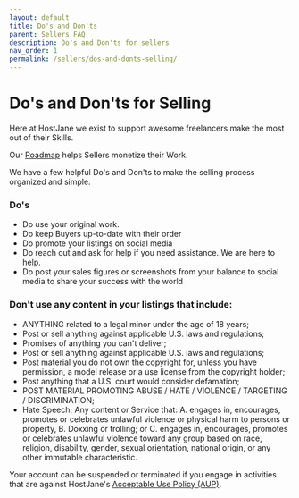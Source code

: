 ```yaml
---
layout: default
title: Do's and Don'ts
parent: Sellers FAQ
description: Do's and Don'ts for sellers
nav_order: 1
permalink: /sellers/dos-and-donts-selling/
---
```


# Do's and Don'ts for Selling

Here at HostJane we exist to support awesome freelancers make the most out of their Skills. 

<span class="green">Our [Roadmap](/marketplace-faq/hostjane-roadmap/) helps Sellers monetize their Work.</span>

We have a few helpful Do's and Don'ts to make the selling process organized and simple.

### Do's

* Do use your original work.
* Do keep Buyers up-to-date with their order
* Do promote your listings on social media
* Do reach out and ask for help if you need assistance. We are here to help.
* Do post your sales figures or screenshots from your balance to social media to share your success with the world

### Don't use any content in your listings that include:

* ANYTHING related to a legal minor under the age of 18 years;
* Post or sell anything against applicable U.S. laws and regulations;
* Promises of anything you can't deliver;
* Post or sell anything against applicable U.S. laws and regulations;
* Post material you do not own the copyright for, unless you have permission, a model release or a use license from the copyright holder;
* Post anything that a U.S. court would consider defamation;
* POST MATERIAL PROMOTING ABUSE / HATE / VIOLENCE / TARGETING / DISCRIMINATION;
* Hate Speech; Any content or Service that: A. engages in, encourages, promotes or celebrates unlawful violence or physical harm to persons or property, B. Doxxing or trolling; or C. engages in, encourages, promotes or celebrates unlawful violence toward any group based on race, religion, disability, gender, sexual orientation, national origin, or any other immutable characteristic.

<span class="purple">Your account can be suspended or terminated if you engage in activities that are against HostJane's [Acceptable Use Policy (AUP)](https://www.hostjane.com/legal/use-policy/).</span>
